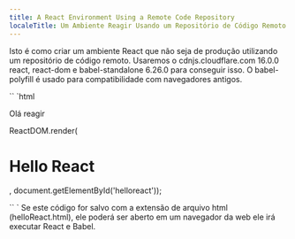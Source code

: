 ```yaml
---
title: A React Environment Using a Remote Code Repository
localeTitle: Um Ambiente Reagir Usando um Repositório de Código Remoto
---
```

Isto é como criar um ambiente React que não seja de produção utilizando um repositório de código remoto. Usaremos o cdnjs.cloudflare.com 16.0.0 react, react-dom e babel-standalone 6.26.0 para conseguir isso. O babel-polyfill é usado para compatibilidade com navegadores antigos.

\`\` \`html

   Olá reagir

ReactDOM.render( <h1>Hello React</h1>, document.getElementById('helloreact'));

\`\` \` Se este código for salvo com a extensão de arquivo html (helloReact.html), ele poderá ser aberto em um navegador da web ele irá executar React e Babel.